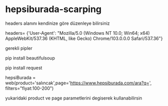 # hepsiburada-scarping

headers alanını kendinize göre düzenleye bilirsiniz

headers= {'User-Agent': "Mozilla/5.0 (Windows NT 10.0; Win64; x64) AppleWebKit/537.36 (KHTML, like Gecko) Chrome/103.0.0.0 Safari/537.36"}

gerekli pipler


pip install beautifulsoup


pip install request

hepsiBurada = web(product='salıncak',page='https://www.hepsiburada.com/ara?q=', filters="fiyat:100-200")

yukaridaki product ve page parametlerini degiserek kullanabilirsin






